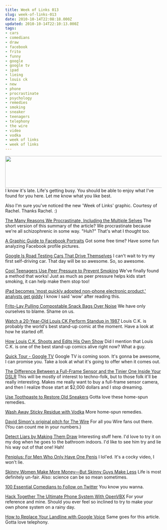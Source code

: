 ```yaml
---
title: Week of Links 013
slug: week-of-links-013
date: 2010-10-14T22:08:18.000Z
updated: 2010-10-14T22:10:13.000Z
tags:
- cars
- comedians
- draw
- facebook
- frito
- funny
- google
- google tv
- ipad
- lieing
- louis ck
- new
- phone
- procrastinate
- psychology
- remedies
- smoking
- sneaker
- teenagers
- telephony
- the wire
- video
- vodka
- week of links
- week of links
---
```


<a rel="attachment wp-att-918" href="http://blog.harrywolff.com/2010/10/week-of-links-013/week_of_links/"><img class="aligncenter size-full wp-image-918" title="week_of_links" src="/images/posts/2010/10/week_of_links.jpg" alt="" width="640" height="102" /></a>
I know it's late.  Life's getting busy.  You should be able to enjoy what I've found for you here.  Let me know what you like best.

Also I'm sure you've noticed the new 'Week of Links' graphic.  Courtesy of Rachel.  Thanks Rachel. :)
<!--more-->
<a href="http://lifehacker.com/5654870/the-many-reasons-we-procrastinate-including-the-multiple-selves/" target="_blank">The Many Reasons We Procrastinate, Including the Multiple Selves</a>
The short version of this summary of the article?  We procrastinate because we're all schizophrenic in some way.  "Huh?"  That's what I thought too.

<a href="http://www.fastcompany.com/1692957/facebook-profile-picture-flowchart" target="_blank">A Graphic Guide to Facebook Portraits</a>
Got some free time?  Have some fun analyzing Facebook profile pictures.

<a href="http://gizmodo.com/5659935/google-is-road-testing-cars-that-drive-themselves" target="_blank">Google Is Road Testing Cars That Drive Themselves</a>
I can't wait to try my first self-driving car.  That day will be so awesome.  So, so awesome.

<a href="http://www.fastcompany.com/1694127/cool-teenagers-use-peer-pressure-to-prevent-smoking" target="_blank">Cool Teenagers Use Peer Pressure to Prevent Smoking</a>
We've finally found a method that works!  Just as much as peer pressure helps kids start smoking, it can help make them stop too!

<a href="http://www.engadget.com/2010/10/05/ipad-becomes-most-quickly-adopted-non-phone-electronic-product/" target="_blank">iPad becomes 'most quickly adopted non-phone electronic product,' analysts get giddy</a>
I know I said 'wow' after reading this.

<a href="http://www.crunchgear.com/2010/10/04/frito-lay-pulling-compostable-snack-bags-over-noise/" target="_blank">Frito-Lay Pulling Compostable Snack Bags Over Noise</a>
We have only ourselves to blame.  Shame on us.

<a href="http://splitsider.com/2010/10/watch-a-20-year-old-louis-ck-perform-standup-in-1987/" target="_blank">Watch a 20-Year-Old Louis CK Perform Standup in 1987</a>
Louis C.K. is probably the world's best stand-up comic at the moment.  Have a look at how he started off.

<a href="http://gizmodo.com/5658621/how-louis-ck-shoots-and-edits-his-own-show" target="_blank">How Louis C.K. Shoots and Edits His Own Show</a>
Did I mention that Louis C.K. is one of the best stand-up comics alive right now?  What a guy.

<a href="http://www.google.com/tv/index.html" target="_blank">Quick Tour - Google TV</a>
Google TV is coming soon.  It's gonna be awesome, I can promise you.  Take a look at what it's going to offer when it comes out.

<a href="http://gizmodo.com/5655089/the-difference-between-a-full+frame-sensor-and-the-one-inside-your-camera" target="_blank">The Difference Between a Full-Frame Sensor and the Tinier One Inside Your DSLR</a>
This will be mostly of interest to techno-folk, but to those folk it'll be really interesting.  Makes me really want to buy a full-frame sensor camera, and then I realize those start at $2,000 dollars and I stop dreaming.

<a href="http://lifehacker.com/5654905/use-toothpaste-to-restore-old-sneakers">Use Toothpaste to Restore Old Sneakers</a>
Gotta love these home-spun remedies.

<a href="http://lifehacker.com/5657225/wash-away-sticky-residue-with-vodka" target="_blank">Wash Away Sticky Residue with Vodka</a>
More home-spun remedies.

<a href="http://kottke.org/10/10/david-simons-original-pitch-for-the-wire" target="_blank">David Simon's original pitch for The Wire</a>
For all you Wire fans out there.  (You can count me in your numbers.)

<a href="http://lifehacker.com/5656440/detect-liars-by-making-them-draw" target="_blank">Detect Liars by Making Them Draw</a>
Interesting stuff here.  I'd love to try it on my dog when he goes to the bathroom indoors.  I'd like to see him try and lie his way out of that one!  Hah!

<a href="http://splitsider.com/2010/10/peniplus-for-men-who-only-have-one-penis/" target="_blank">Peniplus: For Men Who Only Have One Penis</a>
I lol'ed.  It's a cocky video, I won't lie.

<a href="http://gawker.com/5657755/skinny-women-make-more-money++but-skinny-guys-make-less" target="_blank">Skinny Women Make More Money—But Skinny Guys Make Less</a>
Life is most definitely un-fair.  Also: science can be so mean sometimes.

<a href="http://splitsider.com/2010/10/100-essential-comedians-to-follow-on-twitter/" target="_blank">100 Essential Comedians to Follow on Twitter</a>
You know you wanna.

<a href="http://www.makeuseof.com/tag/hack-ultimate-virtual-phone-system-openvbx/" target="_blank">Hack Together The Ultimate Phone System With OpenVBX</a>
For your reference and mine.  Should you ever feel so inclined to try to make your own phone system on a rainy day.

<a href="http://gizmodo.com/5654683/how-to-replace-your-landline-with-google-voice" target="_blank">How to Replace Your Landline with Google Voice</a>
Same goes for this article.  Gotta love telephony.

